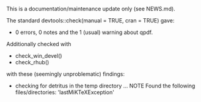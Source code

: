 This is a documentation/maintenance update only (see NEWS.md).

The standard devtools::check(manual = TRUE, cran = TRUE) gave:

- 0 errors, 0 notes and the 1 (usual) warning about qpdf.

Additionally checked with  

- check_win_devel()
- check_rhub()

with these (seemingly unproblematic) findings:

- checking for detritus in the temp directory ... NOTE Found the following files/directories: 'lastMiKTeXException'

